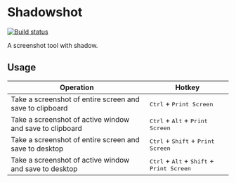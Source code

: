 # Shadowshot

[![Build status](https://ci.appveyor.com/api/projects/status/fnhave3usxa1sn1i/branch/master?svg=true)](https://ci.appveyor.com/project/victoriqueko/shadowshot/branch/master)

A screenshot tool with shadow.

## Usage

| Operation                                                | Hotkey                                                                        |
| -------------------------------------------------------- | ----------------------------------------------------------------------------- |
| Take a screenshot of entire screen and save to clipboard | <kbd>Ctrl</kbd> + <kbd>Print Screen</kbd>                                     |
| Take a screenshot of active window and save to clipboard | <kbd>Ctrl</kbd> + <kbd>Alt</kbd> + <kbd>Print Screen</kbd>                    |
| Take a screenshot of entire screen and save to desktop   | <kbd>Ctrl</kbd> + <kbd>Shift</kbd> + <kbd>Print Screen</kbd>                  |
| Take a screenshot of active window and save to desktop   | <kbd>Ctrl</kbd> + <kbd>Alt</kbd> + <kbd>Shift</kbd> + <kbd>Print Screen</kbd> |
